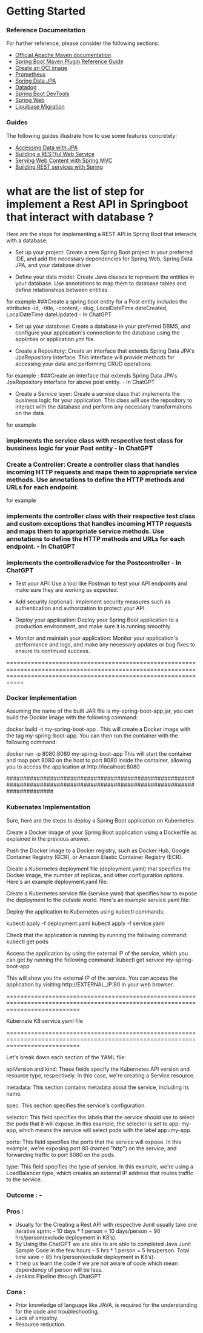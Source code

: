 # Getting Started

### Reference Documentation

For further reference, please consider the following sections:

* [Official Apache Maven documentation](https://maven.apache.org/guides/index.html)
* [Spring Boot Maven Plugin Reference Guide](https://docs.spring.io/spring-boot/docs/3.0.4/maven-plugin/reference/html/)
* [Create an OCI image](https://docs.spring.io/spring-boot/docs/3.0.4/maven-plugin/reference/html/#build-image)
* [Prometheus](https://docs.spring.io/spring-boot/docs/3.0.4/reference/htmlsingle/#actuator.metrics.export.prometheus)
* [Spring Data JPA](https://docs.spring.io/spring-boot/docs/3.0.4/reference/htmlsingle/#data.sql.jpa-and-spring-data)
* [Datadog](https://docs.spring.io/spring-boot/docs/3.0.4/reference/htmlsingle/#actuator.metrics.export.datadog)
* [Spring Boot DevTools](https://docs.spring.io/spring-boot/docs/3.0.4/reference/htmlsingle/#using.devtools)
* [Spring Web](https://docs.spring.io/spring-boot/docs/3.0.4/reference/htmlsingle/#web)
* [Liquibase Migration](https://docs.spring.io/spring-boot/docs/3.0.4/reference/htmlsingle/#howto.data-initialization.migration-tool.liquibase)

### Guides

The following guides illustrate how to use some features concretely:

* [Accessing Data with JPA](https://spring.io/guides/gs/accessing-data-jpa/)
* [Building a RESTful Web Service](https://spring.io/guides/gs/rest-service/)
* [Serving Web Content with Spring MVC](https://spring.io/guides/gs/serving-web-content/)
* [Building REST services with Spring](https://spring.io/guides/tutorials/rest/)

## ###################################################################################################################

# what are the list of step for implement a Rest API in Springboot that interact with database ?



Here are the steps for implementing a REST API in Spring Boot that interacts with a database:

- Set up your project: Create a new Spring Boot project in your preferred IDE, and add the necessary dependencies for Spring Web, Spring Data JPA, and your database driver.


- Define your data model: Create Java classes to represent the entities in your database. Use annotations to map them to database tables and define relationships between entities.

for example 
###Create a spring boot entity for a Post entity includes the attributes -id, -title,  -content,- slug, LocalDateTime dateCreated, LocalDateTime dateUpdated - In ChatGPT


- Set up your database: Create a database in your preferred DBMS, and configure your application's connection to the database using the applirties or application.yml file.

- Create a Repository: Create an interface that extends Spring Data JPA's JpaRepository interface. This interface will provide methods for accessing your data and performing CRUD operations.

for example :
###Create an interface that extends Spring Data JPA's JpaRepository interface for above post entity. - In ChatGPT

- Create a Service layer: Create a service class that implements the business logic for your application. This class will use the repository to interact with the database and perform any necessary transformations on the data.

for example 
### implements the service class with respective test class for bussiness logic for your Post entity - In ChatGPT 

### Create a Controller: Create a controller class that handles incoming HTTP requests and maps them to appropriate service methods. Use annotations to define the HTTP methods and URLs for each endpoint.

for example 
 ### implements the controller class with their respective test class and custom exceptions that handles incoming HTTP requests and maps them to appropriate service methods. Use annotations to define the HTTP methods and URLs for each endpoint. - In ChatGPT

### implements the controlleradvice for the Postcontroller - In ChatGPT 

 - Test your API: Use a tool like Postman to test your API endpoints and make sure they are working as expected.

- Add security (optional): Implement security measures such as authentication and authorization to protect your API.

- Deploy your application: Deploy your Spring Boot application to a production environment, and make sure it is running smoothly.

- Monitor and maintain your application: Monitor your application's performance and logs, and make any necessary updates or bug fixes to ensure its continued success.


=======================================================================================================================================================================
### Docker Implementation 
Assuming the name of the built JAR file is my-spring-boot-app.jar, you can build the Docker image with the following command:


docker build -t my-spring-boot-app .
This will create a Docker image with the tag my-spring-boot-app. You can then run the container with the following command:


docker run -p 8080:8080 my-spring-boot-app
This will start the container and map port 8080 on the host to port 8080 inside the container, allowing you to access the application at http://localhost:8080

##############################################################################################################################

### Kubernates Implementation 
Sure, here are the steps to deploy a Spring Boot application on Kubernetes:

Create a Docker image of your Spring Boot application using a Dockerfile as explained in the previous answer.

Push the Docker image to a Docker registry, such as Docker Hub, Google Container Registry (GCR), or Amazon Elastic Container Registry (ECR).

Create a Kubernetes deployment file (deployment.yaml) that specifies the Docker image, the number of replicas, and other configuration options. Here's an example deployment.yaml file:


Create a Kubernetes service file (service.yaml) that specifies how to expose the deployment to the outside world. Here's an example service.yaml file:

Deploy the application to Kubernetes using kubectl commands:

kubectl apply -f deployment.yaml
kubectl apply -f service.yaml

Check that the application is running by running the following command:
kubectl get pods

Access the application by using the external IP of the service, which you can get by running the following command:
kubectl get service my-spring-boot-app

This will show you the external IP of the service. You can access the application by visiting http://EXTERNAL_IP:80 in your web browser.

=================================================================================================================================

Kubernate K8 service.yaml file 

=================================================================================================================================

Let's break down each section of the YAML file:

apiVersion and kind: These fields specify the Kubernetes API version and resource type, respectively. In this case, we're creating a Service resource.

metadata: This section contains metadata about the service, including its name.

spec: This section specifies the service's configuration.

selector: This field specifies the labels that the service should use to select the pods that it will expose. In this example, the selector is set to app: my-app, which means the service will select pods with the label app=my-app.

ports: This field specifies the ports that the service will expose. In this example, we're exposing port 80 (named "http") on the service, and forwarding traffic to port 8080 on the pods.

type: This field specifies the type of service. In this example, we're using a LoadBalancer type, which creates an external IP address that routes traffic to the service.


### Outcome : -

### Pros : 
-	Usually for the  Creating a Rest API with respective Junit usually take one iterative sprint  –  10 days  * 1 person =  10 days/person ~ 90 hrs/person(exclude deployment in K8’s).
-	By Using the ChatGPT we are able to are able to completed Java Junit Sample Code in the few hours –  5 hrs *  1 person =  5 hrs/person. Total time save = 85 hrs/person(exclude deployment in K8’s).
-	It help us learn the code if we are not aware of code which mean dependency of person will  be less.
-	Jenkins Pipeline through ChatGPT
### Cons : 
-	Prior knowledge of language like JAVA,  is required for the understanding for the code and troubleshooting.
-	Lack of empathy.
-	Resource reduction. 

